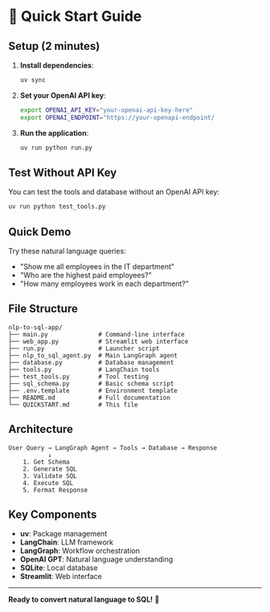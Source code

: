 # 🚀 Quick Start Guide

## Setup (2 minutes)

1. **Install dependencies**:

   ```bash
   uv sync
   ```

2. **Set your OpenAI API key**:

   ```bash
   export OPENAI_API_KEY="your-openai-api-key-here"
   export OPENAI_ENDPOINT="https://your-openapi-endpoint/
   ```

3. **Run the application**:
   ```bash
   uv run python run.py
   ```

## Test Without API Key

You can test the tools and database without an OpenAI API key:

```bash
uv run python test_tools.py
```

## Quick Demo

Try these natural language queries:

- "Show me all employees in the IT department"
- "Who are the highest paid employees?"
- "How many employees work in each department?"

## File Structure

```
nlp-to-sql-app/
├── main.py              # Command-line interface
├── web_app.py           # Streamlit web interface
├── run.py               # Launcher script
├── nlp_to_sql_agent.py  # Main LangGraph agent
├── database.py          # Database management
├── tools.py             # LangChain tools
├── test_tools.py        # Tool testing
├── sql_schema.py        # Basic schema script
├── .env.template        # Environment template
├── README.md            # Full documentation
└── QUICKSTART.md        # This file
```

## Architecture

```
User Query → LangGraph Agent → Tools → Database → Response
           ↓
    1. Get Schema
    2. Generate SQL
    3. Validate SQL
    4. Execute SQL
    5. Format Response
```

## Key Components

- **uv**: Package management
- **LangChain**: LLM framework
- **LangGraph**: Workflow orchestration
- **OpenAI GPT**: Natural language understanding
- **SQLite**: Local database
- **Streamlit**: Web interface

---

**Ready to convert natural language to SQL!** 🎯
